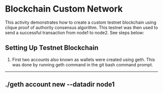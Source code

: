 # Blockchain Custom Network
This activity demonstrates how to create a custom testnet blockchain using clique proof of authority consensus algorithm. This testnet was then used to send a successful transaction from node1 to node2. See steps below:

## Setting Up Testnet Blockchain
1. First two accounts also known as wallets were created using geth. This was done by running geth command in the git bash command prompt.   
---
**./geth account new --datadir node1**
---
